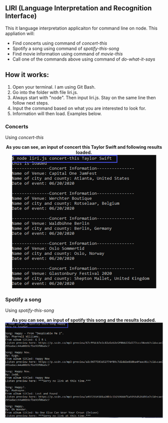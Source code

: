 ## LIRI (Language Interpretation and Recognition Interface)

This it language interpretation applicaiton for command line on node.  This appliation will:
* Find concerts using command of _concert-this_
* Spotify a song using command of _spotify-this-song_
* Find movie information using command of _movie-this_
* Call one of the commands above using command of _do-what-it-says_

## How it works:
1. Open your terminal. I am using Git Bash. 
2. Go into the folder with file liri.js.
3. Always start with "node". Then input liri.js. Stay on the same line then follow next steps.
4. Input the command based on what you are interested to look for. 
5. Information will then load. Examples below.

### Concerts 
Using _concert-this_
<p align="center"><b>As you can see, an input of concert this Taylor Swift and following results loaded.</b>
<br>
<img src= "images/concertSearch2.png">
</p>

### Spotify a song
Using _spotify-this-song_
<p align="center"><b>As you can see, an input of spotify this song and the results loaded.</b>
<br>
<img src= "images/songSearch.png" width="600px"/>
</p>
